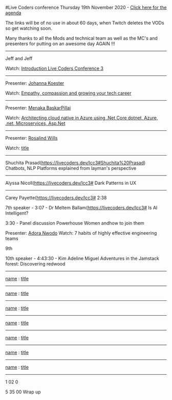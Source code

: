 #Live Coders conference Thursday 19th November 2020 - [Click here for the agenda](https://livecoders.dev/lcc3/)

The links will be of no use in about 60 days, when Twitch deletes the VODs so get watching soon.

Many thanks to all the Mods and technical team as well as the MC's and presenters for putting on an awesome day AGAIN !!!

___

Jeff and Jeff
 
Watch: [Introduction Live Coders Conference 3](https://twitch.tv/videos/808273985?t=0h0m0s)

___
Presenter: [Johanna Koester](https://livecoders.dev/lcc3#Johanna%20Koester) 

Watch: [Empathy, compassion and growing your tech career](https://twitch.tv/videos/808273985?t=0h5m0s)

___
Presenter: [Menaka BaskarPillai](https://livecoders.dev/lcc3#Menaka%20Baskerpillai) 

Watch: [Architecting cloud native in Azure using .Net Core dotnet, Azure, .net, Microservices, Asp.Net](https://twitch.tv/videos/808273985?t=0h36m5s)

___
Presenter: [Rosalind Wills](https://livecoders.dev/lcc3#Rosalind%20Wills) 

Watch: [title](https://twitch.tv/videos/808273985?t=1h2m0s)

___
Shuchita Prasad(https://livecoders.dev/lcc3#Shuchita%20Prasad)
Chatbots, NLP Platforms explained from layman's perspective

___
Alyssa Nicoll(https://livecoders.dev/lcc3#
Dark Patterns in UX

___

Carey Payette(https://livecoders.dev/lcc3#
2:38

7th speaker - 3:07 - Dr Meltem Ballam(https://livecoders.dev/lcc3#
Is AI Intelligent?

3:30 - Panel discussion
Powerhouse Women andhow to join them

Presenter: [Adora Nwodo](https://livecoders.dev/lcc3#Adora%20Nwodo)
Watch: 7 habits of highly effective engineering teams

9th


10th speaker - 4:43:30 - Kim Adeline Miguel
Adventures in the Jamstack forest: Discovering redwood
___
[name](https://livecoders.dev/lcc3#forename%20surname) : [title](https://twitch.tv/videos/808273985?t=0h36m5s)

___
[name](https://livecoders.dev/lcc3#forename%20surname) : [title](https://twitch.tv/videos/808273985?t=0h36m5s)

___
[name](https://livecoders.dev/lcc3#forename%20surname) : [title](https://twitch.tv/videos/808273985?t=0h36m5s)

___
[name](https://livecoders.dev/lcc3#forename%20surname) : [title](https://twitch.tv/videos/808273985?t=0h36m5s)

___
[name](https://livecoders.dev/lcc3#forename%20surname) : [title](https://twitch.tv/videos/808273985?t=0h36m5s)

___
[name](https://livecoders.dev/lcc3#forename%20surname) : [title](https://twitch.tv/videos/808273985?t=0h36m5s)

___
[name](https://livecoders.dev/lcc3#forename%20surname) : [title](https://twitch.tv/videos/808273985?t=0h36m5s)

___
1 02 0


5 35 00 Wrap up
